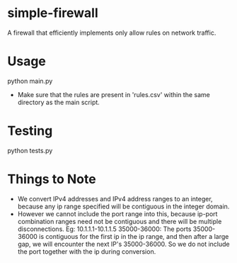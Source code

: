 # simple-firewall
A firewall that efficiently implements only allow rules on network traffic.

# Usage
python main.py
- Make sure that the rules are present in 'rules.csv' within the same directory as the main script.

# Testing
python tests.py

# Things to Note
- We convert IPv4 addresses and IPv4 address ranges to an integer, because any ip range specified will be contiguous in the integer domain.
- However we cannot include the port range into this, because ip-port combination ranges need not be contiguous and there will be multiple disconnections. Eg: 10.1.1.1-10.1.1.5 35000-36000: The ports 35000-36000 is contiguous for the first ip in the ip range, and then after a large gap, we will encounter the next IP's 35000-36000. So we do not include the port together with the ip during conversion.



